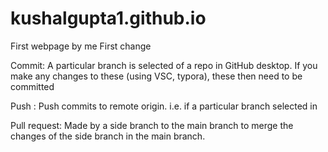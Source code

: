 # kushalgupta1.github.io
First webpage by me
First change

Commit: A particular branch is selected of a repo in GitHub desktop. If you make any changes to these (using VSC, typora), these then need to be committed

Push : Push commits to remote origin. i.e. if a particular branch selected in 

Pull request: Made by a side branch to the main branch to merge the changes of the side branch in the main branch.

